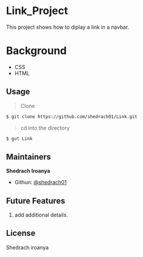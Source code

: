 # Link_Project

This project shows how to diplay a link in a navbar.

# Background 

- CSS
- HTML 

## Usage 

> Clone 

```sh
$ git clone https://github.com/shedrach01/Link.git
```
> cd into the directory 

```sh
$ gut Link 
```

## Maintainers

 **Shedrach Iroanya**

- Githun: [@shedrach01](https://github.com/shedrach01)


## Future Features
1. add additional details.

## License

Shedrach iroanya